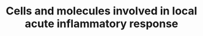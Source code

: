 ---
annotations:
- id: PW:0000024
  parent: regulatory pathway
  type: Pathway Ontology
  value: inflammatory response pathway
authors:
- Laurent
- Eweitz
- Susan
- Egonw
citedin:
- link: PMC7665362
  title: Network-based identification genetic effect of SARS-CoV-2 infections to Idiopathic
    pulmonary fibrosis (IPF) patients (2020)
description: Cells and Molecules involved in local acute inflammatory response. Pathway
  based on Biocarta pathway (M3952) https://cgap.nci.nih.gov/Pathways/BioCarta/h_LairPathway  Tissue
  damage induces the release of inflammatory signaling molecules. Additionally, bacterial
  infection stimulates an immune response. Bacterial infection can activate macrophages
  and induce the release of pro-inflammatory cytokines such as TNF, IL-6 and IL-1.
  Both tissue damage and bacterial infection can induce complement activation, either
  via the alternative or classical pathway. Leukocytes can be attracted via pro-inflammatory
  cytokines and chemokines released by mast cells and activated macrophages. Leukocytes
  can also induce complement activation.  The combined response can result in a more
  permeable endothelium of blood vessels, induce swelling and activate immune cells.
last-edited: 2022-01-10
ndex: 3ec6a7b3-8b6b-11eb-9e72-0ac135e8bacf
organisms:
- Homo sapiens
redirect_from:
- /index.php/Pathway:WP4493
- /instance/WP4493
- /instance/WP4493_rr123502
revision: r123502
schema-jsonld:
- '@context': https://schema.org/
  '@id': https://wikipathways.github.io/pathways/WP4493.html
  '@type': Dataset
  creator:
    '@type': Organization
    name: WikiPathways
  description: Cells and Molecules involved in local acute inflammatory response.
    Pathway based on Biocarta pathway (M3952) https://cgap.nci.nih.gov/Pathways/BioCarta/h_LairPathway  Tissue
    damage induces the release of inflammatory signaling molecules. Additionally,
    bacterial infection stimulates an immune response. Bacterial infection can activate
    macrophages and induce the release of pro-inflammatory cytokines such as TNF,
    IL-6 and IL-1. Both tissue damage and bacterial infection can induce complement
    activation, either via the alternative or classical pathway. Leukocytes can be
    attracted via pro-inflammatory cytokines and chemokines released by mast cells
    and activated macrophages. Leukocytes can also induce complement activation.  The
    combined response can result in a more permeable endothelium of blood vessels,
    induce swelling and activate immune cells.
  keywords:
  - C3
  - C5
  - C6
  - C7
  - ICAM1
  - IL1A
  - IL6
  - IL8
  - ITGA4
  - ITGAL
  - ITGB1
  - ITGB2
  - KNG1
  - SELP
  - SELPLG
  - TNF
  - VCAM1
  license: CC0
  name: 'Cells and molecules involved in local acute inflammatory response '
seo: CreativeWork
title: 'Cells and molecules involved in local acute inflammatory response '
wpid: WP4493
---